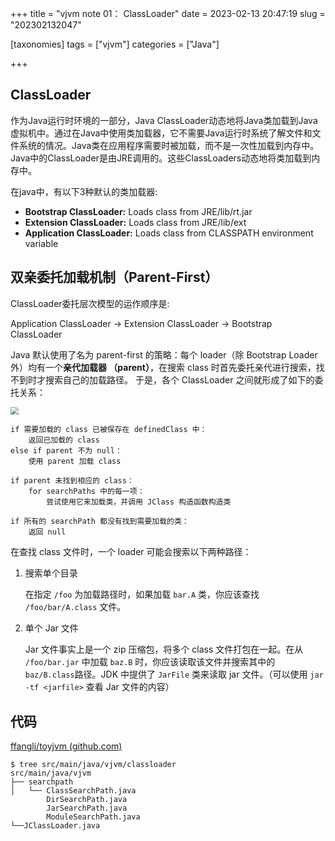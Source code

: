 +++
title = "vjvm note 01： ClassLoader"
date = 2023-02-13 20:47:19
slug = "202302132047"

[taxonomies]
tags = ["vjvm"]
categories =  ["Java"]

+++

<!-- more -->

## ClassLoader

作为Java运行时环境的一部分，Java ClassLoader动态地将Java类加载到Java虚拟机中。通过在Java中使用类加载器，它不需要Java运行时系统了解文件和文件系统的情况。Java类在应用程序需要时被加载，而不是一次性加载到内存中。Java中的ClassLoader是由JRE调用的。这些ClassLoaders动态地将类加载到内存中。

在java中，有以下3种默认的类加载器:

- **Bootstrap ClassLoader:** Loads class from JRE/lib/rt.jar
- **Extension ClassLoader:** Loads class from JRE/lib/ext
- **Application ClassLoader:** Loads class from CLASSPATH environment variable



## 双亲委托加载机制（Parent-First）

ClassLoader委托层次模型的运作顺序是:

Application ClassLoader -> Extension ClassLoader -> Bootstrap ClassLoader

Java 默认使用了名为 parent-first 的策略：每个 loader（除 Bootstrap Loader 外）均有一个**亲代加载器 （parent）**，在搜索 class 时首先委托亲代进行搜索，找不到时才搜索自己的加载路径。 于是，各个 ClassLoader 之间就形成了如下的委托关系：

<img src="C:\Users\prts\Desktop\vjvm_note_ClassLoader\img\loader-hierarchy.png" style="zoom:80%;" />

```
if 需要加载的 class 已被保存在 definedClass 中：
    返回已加载的 class
else if parent 不为 null：
    使用 parent 加载 class

if parent 未找到相应的 class：
    for searchPaths 中的每一项：
        尝试使用它来加载类，并调用 JClass 构造函数构造类

if 所有的 searchPath 都没有找到需要加载的类：
    返回 null
```

在查找 class 文件时，一个 loader 可能会搜索以下两种路径：

1. 搜索单个目录

   在指定 `/foo` 为加载路径时，如果加载 `bar.A` 类，你应该查找 `/foo/bar/A.class` 文件。

2. 单个 Jar 文件

   Jar 文件事实上是一个 zip 压缩包，将多个 class 文件打包在一起。在从 `/foo/bar.jar` 中加载 `baz.B` 时，你应该读取该文件并搜索其中的 `baz/B.class`路径。JDK 中提供了 `JarFile` 类来读取 jar 文件。（可以使用 `jar -tf <jarfile>` 查看 Jar 文件的内容）

## 代码

[ffangli/toyjvm (github.com)](https://github.com/ffangli/toyjvm)

```
$ tree src/main/java/vjvm/classloader
src/main/java/vjvm
├── searchpath
│   └── ClassSearchPath.java
        DirSearchPath.java
        JarSearchPath.java
        ModuleSearchPath.java
└──JClassLoader.java
```

